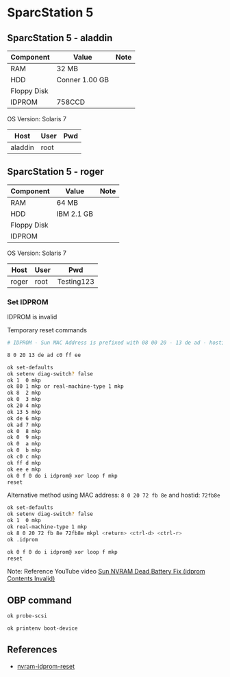 # SparcStation 5

## SparcStation 5 - aladdin

| Component   | Value                 | Note         |
| ----------- | --------------------- | :----------: |
| RAM         | 32 MB                 |              |
| HDD         | Conner 1.00 GB        |              |
| Floppy Disk |                       |              |
| IDPROM      | 758CCD                |              |

OS Version: Solaris 7

| Host        | User                  | Pwd          |
| ----------- | --------------------- | :----------: |
| aladdin     | root                  |              |

## SparcStation 5 - roger

| Component   | Value                 | Note         |
| ----------- | --------------------- | :----------: |
| RAM         | 64 MB                 |              |
| HDD         | IBM 2.1 GB            |              |
| Floppy Disk |                       |              |
| IDPROM      |                       |              |

OS Version: Solaris 7

| Host        | User                  | Pwd          |
| ----------- | --------------------- | :----------: |
| roger       | root                  | Testing123   |

### Set IDPROM

IDPROM is invalid

Temporary reset commands

```sh
# IDPROM - Sun MAC Address is prefixed with 08 00 20 - 13 de ad - hostid c0 ff ee

8 0 20 13 de ad c0 ff ee
```

```sh
ok set-defaults
ok setenv diag-switch? false
ok 1  0 mkp
ok 80 1 mkp or real-machine-type 1 mkp
ok 8  2 mkp
ok 0  3 mkp
ok 20 4 mkp
ok 13 5 mkp 
ok de 6 mkp 
ok ad 7 mkp 
ok 0  8 mkp 
ok 0  9 mkp 
ok 0  a mkp 
ok 0  b mkp 
ok c0 c mkp 
ok ff d mkp 
ok ee e mkp 
ok 0 f 0 do i idprom@ xor loop f mkp
reset
```

Alternative method using MAC address: `8 0 20 72 fb 8e` and hostid: `72fb8e`

```sh
ok set-defaults
ok setenv diag-switch? false
ok 1  0 mkp
ok real-machine-type 1 mkp
ok 8 0 20 72 fb 8e 72fb8e mkpl <return> <ctrl-d> <ctrl-r>
ok .idprom

ok 0 f 0 do i idprom@ xor loop f mkp
reset
```

Note: Reference YouTube video [Sun NVRAM Dead Battery Fix (idprom Contents Invalid)](https://www.youtube.com/watch?v=3lP4rXua1Lo)

## OBP command

```sh
ok probe-scsi

ok printenv boot-device
```

## References

* [nvram-idprom-reset](nvram-idprom-reset.md)
